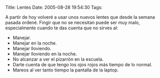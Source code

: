 Title: Lentes
Date: 2005-08-28 19:54:30
Tags: 

<p>A partir de hoy volveré a usar unos nuevos lentes que desde la semana
pasada ordené. Fingir que no se necesitan puede ser muy malo,
especialmente cuando te das cuenta que no sirves al:<br/></p>
<ul>
<li>Manejar.</li>
<li>Manejar en la noche.</li>
<li>Manejar lloviendo.</li>
<li>Manejar lloviendo en la noche.</li>
<li>No alcanzar a ver el pizarrón en la escuela.</li>
<li>Darte cuenta de que tengo los ojos rojos más tiempo de lo normal.</li>
<li>Mareos al ver tanto tiempo la pantalla de la laptop.</li>
</ul>
<br/><br/><br/>
